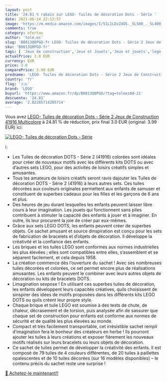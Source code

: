 ```yaml
---
layout: post
title: '24.81 % rabais sur LEGO- Tuiles de décoration Dots - Série '
date: 2021-06-14 22:12:57
image: 'https://m.media-amazon.com/images/I/51LILDzZ4OS._SL500_._SL400_.jpg'
comments: true
category: ofertas
author: 'tole.es'
slug: 'B0813Q8PGD-fr LEGO- Tuiles de décoration Dots - Série 2 Jeux de...'
sku: 'B0813Q8PGD-fr'
tags: [ 'Jeux de construction','Jeux et Jouets','Jeux et jouets','lego', ]
actualPrice: 3.0 EUR
currency: EUR
price: 3.0
comparePrice: 3.99 EUR
prodname: 'LEGO- Tuiles de décoration Dots - Série 2 Jeux de Construction  41916  Multicolore'
country: 'fr'
flag: '🇫🇷'
brand: 'LEGO'
buyurl: 'https://www.amazon.fr/dp/B0813Q8PGD/?tag=tolees0d-21'
descuento: '24.81'
average: '2.82285714285714'
---
```


Vous avez [LEGO- Tuiles de décoration Dots - Série 2 Jeux de Construction  41916  Multicolore](https://www.amazon.fr/dp/B0813Q8PGD/?tag=tolees0d-21)  à  24.81 % de réduction, prix final  3.0 EUR (original: 3.99 EUR) ici:

[![LEGO- Tuiles de décoration Dots - Série ](https://m.media-amazon.com/images/I/51LILDzZ4OS._SL500_._SL400_.jpg)](https://www.amazon.fr/dp/B0813Q8PGD/?tag=tolees0d-21)

ℹ️:

- Les Tuiles de décoration DOTS - Série 2 (41916) colorées sont idéales pour créer de nouveaux motifs avec les différents kits DOTS ou avec d’autres sets LEGO, pour des activités de loisirs créatifs simples et amusantes.
- Tous les amateurs de loisirs créatifs seront ravis dajouter les Tuiles de décoration DOTS - Série 2 (41916) à leurs autres sets. Ces tuiles décorées aux couleurs originales permettent aux enfants de samuser et constituent de superbes cadeaux pour les filles et les garçons de 6 ans et plus.
- Des heures de jeu durant lesquelles les enfants peuvent laisser libre cours à leur imagination. Les jouets qui fonctionnent sans piles contribuent à stimuler la capacité des enfants à jouer et à imaginer. En outre, ils leur procurent la joie de créer par eux-mêmes.
- Grâce aux sets LEGO DOTS, les enfants peuvent créer de superbes objets. Ce sachet amusant et source dinspiration est conçu pour les sets de fabrication de bracelets et d’objets de décoration. Il développe la créativité et la confiance des enfants.
- Les briques et les tuiles LEGO sont conformes aux normes industrielles les plus élevées ; elles sont compatibles entre elles, s’assemblent et se séparent facilement, et cela depuis 1958.
- La création commence dès l’ouverture du sachet ! Avec ses nombreuses tuiles décorées et colorées, ce set permet encore plus de réalisations amusantes. Les enfants peuvent le combiner avec leurs autres objets de décoration ou kits de bracelets DOTS.
- Limagination sexpose ! En utilisant ces superbes tuiles de décoration, les enfants développent leurs capacités créatives, quils choisissent de sinspirer des idées de motifs proposées dans les différents kits LEGO DOTS ou quils créent leur propre style.
- Chaque brique et tuile LEGO est soumise à des tests de chute, de chaleur, décrasement et de torsion, puis analysée afin de sassurer que chaque set de construction pour enfants est conforme aux normes de sécurité et de qualité les plus élevées au monde.
- Compact et très facilement transportable, cet irrésistible sachet rempli d’imagination fera le bonheur des créateurs en herbe ! Ils pourront ajouter les tuiles à leurs créations et exposer fièrement les nouveaux motifs réalisés sur leurs bracelets ou leurs objets de décoration.
- Ce sachet de tuiles permet de développer la créativité des enfants. Il est composé de 79 tuiles de 4 couleurs différentes, de 20 tuiles à paillettes opalescentes et de 10 tuiles décorées (sur 16 modèles disponibles) – le contenu précis du sachet reste une surprise !

[🛒 Achetez-le maintenant!!](https://www.amazon.fr/dp/B0813Q8PGD/?tag=tolees0d-21)
